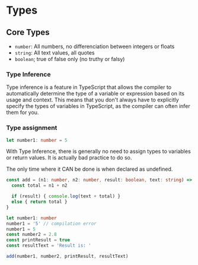 # Types

## Core Types
- `number`: All numbers, no differenciation between integers or floats
- `string`: All text values, all quotes
- `boolean`; true of false only (no truthy or falsy)

### Type Inference
Type inference is a feature in TypeScript that allows the compiler to automatically determine the type of a variable or expression based on its usage and context. This means that you don't always have to explicitly specify the types of variables in TypeScript, as the compiler can often infer them for you.


### Type assignment

```typescript
let number1: number = 5
```
With Type Inference, there is generally no need to assign types to variables or return values.
It is actually bad practice to do so.

The only time where it CAN be done is when declared as undefined.
```typescript
const add = (n1: number, n2: number, result: boolean, text: string) => {
  const total = n1 + n2

  if (result) { console.log(text + total) }
  else { return total }
}

let number1: number
number1 = '5' // compilation error
number1 = 5
const number2 = 2.8
const printResult = true
const resultText = 'Result is: '

add(number1, number2, printResult, resultText)
```
